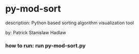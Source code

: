 # py-mod-sort
description: Python based sorting algorithm visualization tool

by: Patrick Stanislaw Hadlaw

### how to run: run py-mod-sort.py
